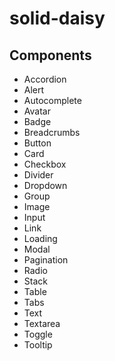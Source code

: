 # solid-daisy

## Components

-   Accordion
-   Alert
-   Autocomplete
-   Avatar
-   Badge
-   Breadcrumbs
-   Button
-   Card
-   Checkbox
-   Divider
-   Dropdown
-   Group
-   Image
-   Input
-   Link
-   Loading
-   Modal
-   Pagination
-   Radio
-   Stack
-   Table
-   Tabs
-   Text
-   Textarea
-   Toggle
-   Tooltip
